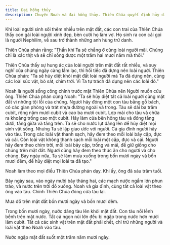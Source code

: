 ```yaml
---
title: Đại hồng thủy
description: Chuyện Noah và đại hồng thủy. Thiên Chúa quyết định hủy diệt loài người vì tội lỗi của họ, chỉ cứu Noah cùng gia đình và các loài vật trên con tàu vượt qua trận lụt lịch sử kéo dài bốn mươi ngày đêm.
---
```


Khi loài người sinh sôi thêm nhiều trên mặt đất, các con trai của Thiên Chúa thấy con gái loài người xinh đẹp, bèn cưới họ làm vợ. Họ sinh ra con cái gọi là người Nephilim, về sau trở thành những anh hùng trứ danh.

Thiên Chúa phán rằng: "Thần khí Ta sẽ chẳng ở cùng loài người mãi. Chúng chỉ là xác thịt và sẽ chỉ sống được một trăm hai mươi năm mà thôi."

Thiên Chúa thấy sự hung ác của loài người trên mặt đất rất nhiều, và suy nghĩ của chúng ngày càng lầm lạc, thì hối tiếc đã dựng nên loài người. Thiên Chúa phán: "Ta sẽ hủy diệt khỏi mặt đất loài người mà Ta đã dựng nên, cùng các loài súc vật, bò sát, chim trời. Vì Ta tự trách đã dựng nên các loài đó."

Noah là người sống công chính trước mặt Thiên Chúa nên Người muốn cứu ông. Thiên Chúa phán cùng Noah: "Ta sẽ hủy diệt tất cả loài người cùng mặt đất vì những tội lỗi của chúng. Ngươi hãy đóng một con tàu bằng gỗ bách, có các gian phòng và trát nhựa đường ngoài và trong. Tàu sẽ dài ba trăm cubit, rộng năm mươi cubit và cao ba mươi cubit. Lợp mái cho tàu và chừa ra khoảng trống cao một cubit. Hãy làm cửa bên hông tàu và đóng tầng dưới, tầng giữa và tầng trên. Ta sẽ cho nước lụt dâng lên để hủy diệt mọi sinh vật sống. Nhưng Ta sẽ lập giao ước với ngươi. Cả gia đình ngươi hãy vào tàu. Trong các loài vật thanh sạch, hãy đem theo mỗi loài bảy cặp, đực và cái. Còn loài vật không thanh sạch mỗi loài một cặp, đực và cái. Ngươi hãy đem theo chim trời, mỗi loài bảy cặp, trống và mái, để giữ giống cho chúng trên mặt đất. Ngươi cũng hãy đem theo thức ăn cho ngươi và cho chúng. Bảy ngày nữa, Ta sẽ làm mưa xuống trong bốn mươi ngày và bốn mươi đêm, để hủy diệt mọi loài ta đã tạo."

Noah làm theo mọi điều Thiên Chúa phán dạy. Khi ấy, ông đã sáu trăm tuổi.

Bảy ngày sau, vào ngày mười bảy tháng hai, các mạch nước ngầm lớn phun trào, và nước trên trời đổ xuống. Noah và gia đình, cùng tất cả loài vật theo ông vào tàu. Chính Thiên Chúa đóng cửa tàu lại.

Mưa đổ trên mặt đất bốn mươi ngày và bốn mươi đêm.

Trong bốn mươi ngày, nước dâng tàu lên khỏi mặt đất. Con tàu nổi lềnh bềnh trên mặt nước. Tất cả ngọn núi lớn đều bị ngập trong nước hơn mười lăm cubit. Tất cả các sinh vật trên mặt đất phải chết, chỉ trừ những người và loài vật theo Noah vào tàu.

Nước ngập mặt đất suốt một trăm năm mươi ngày.

